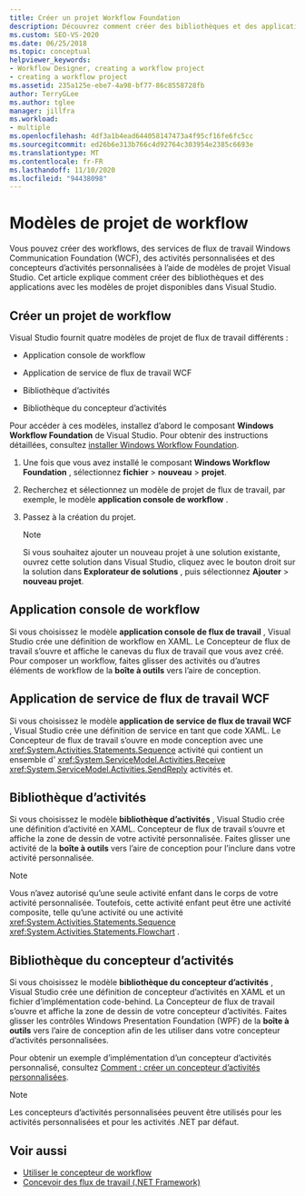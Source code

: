 ```yaml
---
title: Créer un projet Workflow Foundation
description: Découvrez comment créer des bibliothèques et des applications avec les modèles de projet disponibles dans Visual Studio.
ms.custom: SEO-VS-2020
ms.date: 06/25/2018
ms.topic: conceptual
helpviewer_keywords:
- Workflow Designer, creating a workflow project
- creating a workflow project
ms.assetid: 235a125e-ebe7-4a98-bf77-86c8558728fb
author: TerryGLee
ms.author: tglee
manager: jillfra
ms.workload:
- multiple
ms.openlocfilehash: 4df3a1b4ead644058147473a4f95cf16fe6fc5cc
ms.sourcegitcommit: ed26b6e313b766c4d92764c303954e2385c6693e
ms.translationtype: MT
ms.contentlocale: fr-FR
ms.lasthandoff: 11/10/2020
ms.locfileid: "94438098"
---
```

# <a name="workflow-project-templates"></a>Modèles de projet de workflow

Vous pouvez créer des workflows, des services de flux de travail Windows Communication Foundation (WCF), des activités personnalisées et des concepteurs d’activités personnalisées à l’aide de modèles de projet Visual Studio. Cet article explique comment créer des bibliothèques et des applications avec les modèles de projet disponibles dans Visual Studio.

## <a name="create-a-workflow-project"></a>Créer un projet de workflow

Visual Studio fournit quatre modèles de projet de flux de travail différents :

- Application console de workflow

- Application de service de flux de travail WCF

- Bibliothèque d’activités

- Bibliothèque du concepteur d’activités

Pour accéder à ces modèles, installez d’abord le composant **Windows Workflow Foundation** de Visual Studio. Pour obtenir des instructions détaillées, consultez [installer Windows Workflow Foundation](developing-applications-with-the-workflow-designer.md#install-windows-workflow-foundation).

1. Une fois que vous avez installé le composant **Windows Workflow Foundation** , sélectionnez **fichier**  >  **nouveau**  >  **projet**.

1. Recherchez et sélectionnez un modèle de projet de flux de travail, par exemple, le modèle **application console de workflow** .

1. Passez à la création du projet.

   > [!NOTE]
   > Si vous souhaitez ajouter un nouveau projet à une solution existante, ouvrez cette solution dans Visual Studio, cliquez avec le bouton droit sur la solution dans **Explorateur de solutions** , puis sélectionnez **Ajouter**  >  **nouveau projet**.

## <a name="workflow-console-app"></a>Application console de workflow

Si vous choisissez le modèle **application console de flux de travail** , Visual Studio crée une définition de workflow en XAML. Le Concepteur de flux de travail s’ouvre et affiche le canevas du flux de travail que vous avez créé. Pour composer un workflow, faites glisser des activités ou d’autres éléments de workflow de la **boîte à outils** vers l’aire de conception.

## <a name="wcf-workflow-service-app"></a>Application de service de flux de travail WCF

Si vous choisissez le modèle **application de service de flux de travail WCF** , Visual Studio crée une définition de service en tant que code XAML. Le Concepteur de flux de travail s’ouvre en mode conception avec une <xref:System.Activities.Statements.Sequence> activité qui contient un ensemble d' <xref:System.ServiceModel.Activities.Receive> <xref:System.ServiceModel.Activities.SendReply> activités et.

## <a name="activity-library"></a>Bibliothèque d’activités

Si vous choisissez le modèle **bibliothèque d’activités** , Visual Studio crée une définition d’activité en XAML. Concepteur de flux de travail s’ouvre et affiche la zone de dessin de votre activité personnalisée. Faites glisser une activité de la **boîte à outils** vers l’aire de conception pour l’inclure dans votre activité personnalisée.

> [!NOTE]
> Vous n’avez autorisé qu’une seule activité enfant dans le corps de votre activité personnalisée. Toutefois, cette activité enfant peut être une activité composite, telle qu’une activité ou une activité <xref:System.Activities.Statements.Sequence> <xref:System.Activities.Statements.Flowchart> .

## <a name="activity-designer-library"></a>Bibliothèque du concepteur d’activités

Si vous choisissez le modèle **bibliothèque du concepteur d’activités** , Visual Studio crée une définition de concepteur d’activités en XAML et un fichier d’implémentation code-behind. La Concepteur de flux de travail s’ouvre et affiche la zone de dessin de votre concepteur d’activités. Faites glisser les contrôles Windows Presentation Foundation (WPF) de la **boîte à outils** vers l’aire de conception afin de les utiliser dans votre concepteur d’activités personnalisées.

Pour obtenir un exemple d’implémentation d’un concepteur d’activités personnalisé, consultez [Comment : créer un concepteur d’activités personnalisées](/dotnet/framework/windows-workflow-foundation/how-to-create-a-custom-activity-designer).

> [!NOTE]
> Les concepteurs d’activités personnalisées peuvent être utilisés pour les activités personnalisées et pour les activités .NET par défaut.

## <a name="see-also"></a>Voir aussi

- [Utiliser le concepteur de workflow](developing-applications-with-the-workflow-designer.md)
- [Concevoir des flux de travail (.NET Framework)](/dotnet/framework/windows-workflow-foundation/designing-workflows)
